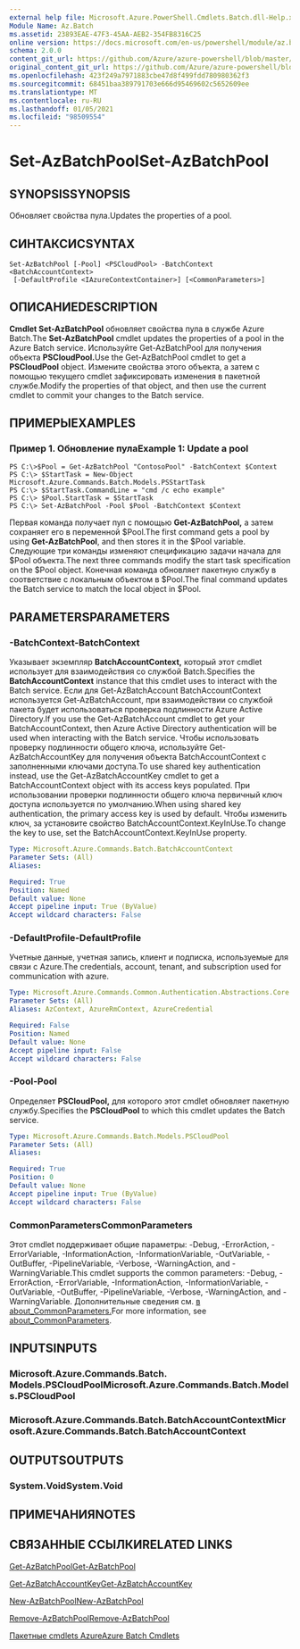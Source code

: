```yaml
---
external help file: Microsoft.Azure.PowerShell.Cmdlets.Batch.dll-Help.xml
Module Name: Az.Batch
ms.assetid: 23893EAE-47F3-45AA-AEB2-354FB8316C25
online version: https://docs.microsoft.com/en-us/powershell/module/az.batch/set-azbatchpool
schema: 2.0.0
content_git_url: https://github.com/Azure/azure-powershell/blob/master/src/Batch/Batch/help/Set-AzBatchPool.md
original_content_git_url: https://github.com/Azure/azure-powershell/blob/master/src/Batch/Batch/help/Set-AzBatchPool.md
ms.openlocfilehash: 423f249a7971883cbe47d8f499fdd780980362f3
ms.sourcegitcommit: 68451baa389791703e666d95469602c5652609ee
ms.translationtype: MT
ms.contentlocale: ru-RU
ms.lasthandoff: 01/05/2021
ms.locfileid: "98509554"
---
```

# <span data-ttu-id="289e8-101">Set-AzBatchPool</span><span class="sxs-lookup"><span data-stu-id="289e8-101">Set-AzBatchPool</span></span>

## <span data-ttu-id="289e8-102">SYNOPSIS</span><span class="sxs-lookup"><span data-stu-id="289e8-102">SYNOPSIS</span></span>
<span data-ttu-id="289e8-103">Обновляет свойства пула.</span><span class="sxs-lookup"><span data-stu-id="289e8-103">Updates the properties of a pool.</span></span>

## <span data-ttu-id="289e8-104">СИНТАКСИС</span><span class="sxs-lookup"><span data-stu-id="289e8-104">SYNTAX</span></span>

```
Set-AzBatchPool [-Pool] <PSCloudPool> -BatchContext <BatchAccountContext>
 [-DefaultProfile <IAzureContextContainer>] [<CommonParameters>]
```

## <span data-ttu-id="289e8-105">ОПИСАНИЕ</span><span class="sxs-lookup"><span data-stu-id="289e8-105">DESCRIPTION</span></span>
<span data-ttu-id="289e8-106">**Cmdlet Set-AzBatchPool** обновляет свойства пула в службе Azure Batch.</span><span class="sxs-lookup"><span data-stu-id="289e8-106">The **Set-AzBatchPool** cmdlet updates the properties of a pool in the Azure Batch service.</span></span>
<span data-ttu-id="289e8-107">Используйте Get-AzBatchPool для получения объекта **PSCloudPool.**</span><span class="sxs-lookup"><span data-stu-id="289e8-107">Use the Get-AzBatchPool cmdlet to get a **PSCloudPool** object.</span></span>
<span data-ttu-id="289e8-108">Измените свойства этого объекта, а затем с помощью текущего cmdlet зафиксировать изменения в пакетной службе.</span><span class="sxs-lookup"><span data-stu-id="289e8-108">Modify the properties of that object, and then use the current cmdlet to commit your changes to the Batch service.</span></span>

## <span data-ttu-id="289e8-109">ПРИМЕРЫ</span><span class="sxs-lookup"><span data-stu-id="289e8-109">EXAMPLES</span></span>

### <span data-ttu-id="289e8-110">Пример 1. Обновление пула</span><span class="sxs-lookup"><span data-stu-id="289e8-110">Example 1: Update a pool</span></span>
```
PS C:\>$Pool = Get-AzBatchPool "ContosoPool" -BatchContext $Context
PS C:\> $StartTask = New-Object Microsoft.Azure.Commands.Batch.Models.PSStartTask
PS C:\> $StartTask.CommandLine = "cmd /c echo example"
PS C:\> $Pool.StartTask = $StartTask
PS C:\> Set-AzBatchPool -Pool $Pool -BatchContext $Context
```

<span data-ttu-id="289e8-111">Первая команда получает пул с помощью **Get-AzBatchPool,** а затем сохраняет его в переменной $Pool.</span><span class="sxs-lookup"><span data-stu-id="289e8-111">The first command gets a pool by using **Get-AzBatchPool**, and then stores it in the $Pool variable.</span></span>
<span data-ttu-id="289e8-112">Следующие три команды изменяют спецификацию задачи начала для $Pool объекта.</span><span class="sxs-lookup"><span data-stu-id="289e8-112">The next three commands modify the start task specification on the $Pool object.</span></span>
<span data-ttu-id="289e8-113">Конечная команда обновляет пакетную службу в соответствие с локальным объектом в $Pool.</span><span class="sxs-lookup"><span data-stu-id="289e8-113">The final command updates the Batch service to match the local object in $Pool.</span></span>

## <span data-ttu-id="289e8-114">PARAMETERS</span><span class="sxs-lookup"><span data-stu-id="289e8-114">PARAMETERS</span></span>

### <span data-ttu-id="289e8-115">-BatchContext</span><span class="sxs-lookup"><span data-stu-id="289e8-115">-BatchContext</span></span>
<span data-ttu-id="289e8-116">Указывает экземпляр **BatchAccountContext,** который этот cmdlet использует для взаимодействия со службой Batch.</span><span class="sxs-lookup"><span data-stu-id="289e8-116">Specifies the **BatchAccountContext** instance that this cmdlet uses to interact with the Batch service.</span></span>
<span data-ttu-id="289e8-117">Если для Get-AzBatchAccount BatchAccountContext используется Get-AzBatchAccount, при взаимодействии со службой пакета будет использоваться проверка подлинности Azure Active Directory.</span><span class="sxs-lookup"><span data-stu-id="289e8-117">If you use the Get-AzBatchAccount cmdlet to get your BatchAccountContext, then Azure Active Directory authentication will be used when interacting with the Batch service.</span></span> <span data-ttu-id="289e8-118">Чтобы использовать проверку подлинности общего ключа, используйте Get-AzBatchAccountKey для получения объекта BatchAccountContext с заполненными ключами доступа.</span><span class="sxs-lookup"><span data-stu-id="289e8-118">To use shared key authentication instead, use the Get-AzBatchAccountKey cmdlet to get a BatchAccountContext object with its access keys populated.</span></span> <span data-ttu-id="289e8-119">При использовании проверки подлинности общего ключа первичный ключ доступа используется по умолчанию.</span><span class="sxs-lookup"><span data-stu-id="289e8-119">When using shared key authentication, the primary access key is used by default.</span></span> <span data-ttu-id="289e8-120">Чтобы изменить ключ, за установите свойство BatchAccountContext.KeyInUse.</span><span class="sxs-lookup"><span data-stu-id="289e8-120">To change the key to use, set the BatchAccountContext.KeyInUse property.</span></span>

```yaml
Type: Microsoft.Azure.Commands.Batch.BatchAccountContext
Parameter Sets: (All)
Aliases:

Required: True
Position: Named
Default value: None
Accept pipeline input: True (ByValue)
Accept wildcard characters: False
```

### <span data-ttu-id="289e8-121">-DefaultProfile</span><span class="sxs-lookup"><span data-stu-id="289e8-121">-DefaultProfile</span></span>
<span data-ttu-id="289e8-122">Учетные данные, учетная запись, клиент и подписка, используемые для связи с Azure.</span><span class="sxs-lookup"><span data-stu-id="289e8-122">The credentials, account, tenant, and subscription used for communication with azure.</span></span>

```yaml
Type: Microsoft.Azure.Commands.Common.Authentication.Abstractions.Core.IAzureContextContainer
Parameter Sets: (All)
Aliases: AzContext, AzureRmContext, AzureCredential

Required: False
Position: Named
Default value: None
Accept pipeline input: False
Accept wildcard characters: False
```

### <span data-ttu-id="289e8-123">-Pool</span><span class="sxs-lookup"><span data-stu-id="289e8-123">-Pool</span></span>
<span data-ttu-id="289e8-124">Определяет **PSCloudPool,** для которого этот cmdlet обновляет пакетную службу.</span><span class="sxs-lookup"><span data-stu-id="289e8-124">Specifies the **PSCloudPool** to which this cmdlet updates the Batch service.</span></span>

```yaml
Type: Microsoft.Azure.Commands.Batch.Models.PSCloudPool
Parameter Sets: (All)
Aliases:

Required: True
Position: 0
Default value: None
Accept pipeline input: True (ByValue)
Accept wildcard characters: False
```

### <span data-ttu-id="289e8-125">CommonParameters</span><span class="sxs-lookup"><span data-stu-id="289e8-125">CommonParameters</span></span>
<span data-ttu-id="289e8-126">Этот cmdlet поддерживает общие параметры: -Debug, -ErrorAction, -ErrorVariable, -InformationAction, -InformationVariable, -OutVariable, -OutBuffer, -PipelineVariable, -Verbose, -WarningAction, and -WarningVariable.</span><span class="sxs-lookup"><span data-stu-id="289e8-126">This cmdlet supports the common parameters: -Debug, -ErrorAction, -ErrorVariable, -InformationAction, -InformationVariable, -OutVariable, -OutBuffer, -PipelineVariable, -Verbose, -WarningAction, and -WarningVariable.</span></span> <span data-ttu-id="289e8-127">Дополнительные сведения см. [в about_CommonParameters.](http://go.microsoft.com/fwlink/?LinkID=113216)</span><span class="sxs-lookup"><span data-stu-id="289e8-127">For more information, see [about_CommonParameters](http://go.microsoft.com/fwlink/?LinkID=113216).</span></span>

## <span data-ttu-id="289e8-128">INPUTS</span><span class="sxs-lookup"><span data-stu-id="289e8-128">INPUTS</span></span>

### <span data-ttu-id="289e8-129">Microsoft.Azure.Commands.Batch. Models.PSCloudPool</span><span class="sxs-lookup"><span data-stu-id="289e8-129">Microsoft.Azure.Commands.Batch.Models.PSCloudPool</span></span>

### <span data-ttu-id="289e8-130">Microsoft.Azure.Commands.Batch.BatchAccountContext</span><span class="sxs-lookup"><span data-stu-id="289e8-130">Microsoft.Azure.Commands.Batch.BatchAccountContext</span></span>

## <span data-ttu-id="289e8-131">OUTPUTS</span><span class="sxs-lookup"><span data-stu-id="289e8-131">OUTPUTS</span></span>

### <span data-ttu-id="289e8-132">System.Void</span><span class="sxs-lookup"><span data-stu-id="289e8-132">System.Void</span></span>

## <span data-ttu-id="289e8-133">ПРИМЕЧАНИЯ</span><span class="sxs-lookup"><span data-stu-id="289e8-133">NOTES</span></span>

## <span data-ttu-id="289e8-134">СВЯЗАННЫЕ ССЫЛКИ</span><span class="sxs-lookup"><span data-stu-id="289e8-134">RELATED LINKS</span></span>

[<span data-ttu-id="289e8-135">Get-AzBatchPool</span><span class="sxs-lookup"><span data-stu-id="289e8-135">Get-AzBatchPool</span></span>](./Get-AzBatchPool.md)

[<span data-ttu-id="289e8-136">Get-AzBatchAccountKey</span><span class="sxs-lookup"><span data-stu-id="289e8-136">Get-AzBatchAccountKey</span></span>](./Get-AzBatchAccountKey.md)

[<span data-ttu-id="289e8-137">New-AzBatchPool</span><span class="sxs-lookup"><span data-stu-id="289e8-137">New-AzBatchPool</span></span>](./New-AzBatchPool.md)

[<span data-ttu-id="289e8-138">Remove-AzBatchPool</span><span class="sxs-lookup"><span data-stu-id="289e8-138">Remove-AzBatchPool</span></span>](./Remove-AzBatchPool.md)

[<span data-ttu-id="289e8-139">Пакетные cmdlets Azure</span><span class="sxs-lookup"><span data-stu-id="289e8-139">Azure Batch Cmdlets</span></span>](/powershell/module/Az.Batch/)
